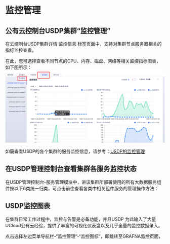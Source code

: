 # 监控管理

## 公有云控制台USDP集群“监控管理”

在云控制台USDP集群详情 <kbd>监控信息</kbd> 标签页面中，支持对集群节点服务器相关的指标监控查看。

在此，您可选择查看不同节点的CPU、内存、磁盘、网络等相关监控指标图表，如下图所示：
![](../images/operate/monitor/监控.png)


如需查看USDP的各个集群的服务监控信息，请参考：[USDP的监控管理](http://usdp.cn-bj.ufileos.com/USDP%E7%94%A8%E6%88%B7%E6%89%8B%E5%86%8C-%E7%9B%91%E6%8E%A7%E7%AE%A1%E7%90%86.pdf)

## 在USDP管理控制台查看集群各服务监控状态

在USDP管理控制台-服务管理模块中，讲该集群所部署使用的所有大数据服务组件按以下6类统一归类，可点击前往查看各类中相关组件服务的管理操作方法：



## USDP监控图表

在集群日常工作过程中，监控与告警是必备功能，并且USDP 为此输入了大量UCloud公有云经验，提供了丰富的可视化仪表盘以及几乎全量的监控数据录入。

点击选择左边菜单导航栏-“监控管理”-“监控图标”，即跳转至GRAFNA监控页面，


